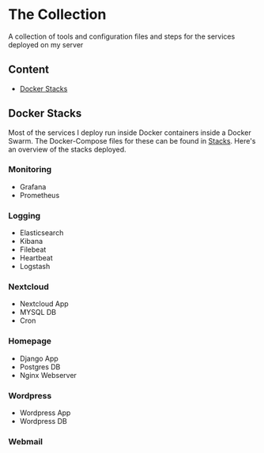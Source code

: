 # The Collection<!-- omit in TOC -->

A collection of tools and configuration files and steps for the services deployed on my server

## Content<!-- omit in TOC -->
- [Docker Stacks](#docker-stacks)

## Docker Stacks
Most of the services I deploy run inside Docker containers inside a Docker Swarm. The Docker-Compose files for these can be found in [Stacks](./stacks). Here's an overview of the stacks deployed.

### Monitoring
- Grafana
- Prometheus

### Logging
- Elasticsearch
- Kibana
- Filebeat
- Heartbeat
- Logstash

### Nextcloud
- Nextcloud App
- MYSQL DB
- Cron

### Homepage
- Django App
- Postgres DB
- Nginx Webserver

### Wordpress
- Wordpress App
- Wordpress DB

### Webmail

